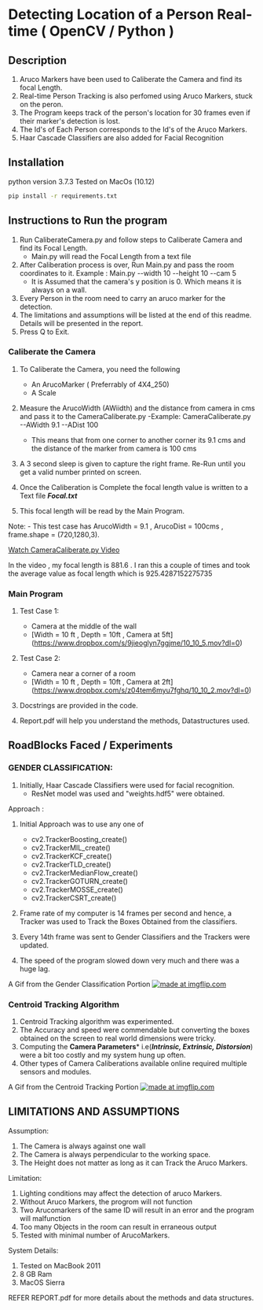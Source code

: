 # Detecting Location of a Person Real-time ( OpenCV / Python )


## Description

1. Aruco Markers have been used to Caliberate the Camera and find its focal Length.
2. Real-time Person Tracking is also perfomed using Aruco Markers, stuck on the peron.
3. The Program keeps track of the person's location for 30 frames even if their marker's detection is lost.
4. The Id's of Each Person corresponds to the Id's of the Aruco Markers.
5. Haar Cascade Classifiers are also added for Facial Recognition

## Installation
python version 3.7.3
Tested on MacOs (10.12)
``` sh
pip install -r requirements.txt
```
## Instructions to Run the program
1. Run CaliberateCamera.py and follow steps to Caliberate Camera and find its Focal Length.
    - Main.py will read the Focal Length from a text file
2. After Caliberation process is over, Run Main.py and pass the room coordinates to it.
    Example :
    Main.py --width 10 --height 10  --cam 5
    - It is Assumed that the camera's y position is 0. Which means it is always on a wall.
3. Every Person in the room need to carry an aruco marker for the detection.
4. The limitations and assumptions will be listed at the end of this readme. Details will be presented in the report.
5. Press Q to Exit.


### Caliberate the Camera
1. To Caliberate the Camera, you need the following
    - An ArucoMarker ( Preferrably of 4X4_250)
    - A Scale

2. Measure the ArucoWidth (AWiidth) and the distance from camera in cms and pass it to the CameraCaliberate.py
    -Example:
    CameraCaliberate.py --AWidth 9.1 --ADist 100
    - This means that from one corner to another corner its 9.1 cms and the distance of the marker from camera is 100 cms

3. A 3 second sleep is given to capture the right frame. Re-Run until you get a valid number printed on screen.
4. Once the Caliberation is Complete the focal length value is written to a Text file ***Focal.txt***
5. This focal length will be read by the Main Program.

Note:
    - This test case has ArucoWidth = 9.1 , ArucoDist = 100cms , frame.shape = (720,1280,3).

[Watch CameraCaliberate.py Video](https://www.dropbox.com/s/0jr54pl13oxz65q/VID-20200203-WA0002.mp4?dl=0)

In the video ,  my focal length is 881.6 .
I ran this a couple of times and took the average value as focal length which is 925.4287152275735



### Main Program

1. Test Case 1:
    - Camera at the middle of the wall
    - [Width = 10 ft , Depth = 10ft , Camera at 5ft] (https://www.dropbox.com/s/9jieoglyn7ggjme/10_10_5.mov?dl=0)

2. Test Case 2:
    - Camera near a corner of a room
    - [Width = 10 ft , Depth = 10ft , Camera at 2ft] (https://www.dropbox.com/s/z04tem6myu7fghq/10_10_2.mov?dl=0)
3. Docstrings are provided in the code.
4. Report.pdf will help you understand the methods, Datastructures used.

## RoadBlocks Faced / Experiments
### GENDER CLASSIFICATION:

1. Initially, Haar Cascade Classifiers were used for facial recognition.
    - ResNet model was used and "weights.hdf5" were obtained.

Approach :
1. Initial Approach was to use any one of
    - cv2.TrackerBoosting_create()
    - cv2.TrackerMIL_create()
    - cv2.TrackerKCF_create()
    - cv2.TrackerTLD_create()
    - cv2.TrackerMedianFlow_create()
    - cv2.TrackerGOTURN_create()
    - cv2.TrackerMOSSE_create()
    - cv2.TrackerCSRT_create()

2. Frame rate of my computer is 14 frames per second and hence, a Tracker was used to Track the Boxes Obtained from the classifiers.
3. Every 14th frame was sent to Gender Classifiers and the Trackers were updated.
4. The speed of the program slowed down very much and there was a huge lag.

A Gif from the Gender Classification Portion
<a href="https://imgflip.com/gif/3o11j0"><img src="https://i.imgflip.com/3o11j0.gif" title="made at imgflip.com"/></a>

### Centroid Tracking Algorithm

1. Centroid Tracking algorithm was experimented.
2. The Accuracy and speed were commendable but converting the boxes obtained on the screen to real world dimensions were tricky.
3. Computing the **Camera Parameters*** i.e(***Intrinsic, Extrinsic, Distorsion***) were a bit too costly and my system hung up often.
4. Other types of Camera Caliberations available online required multiple sensors and modules.


A Gif from the Centroid Tracking Portion
<a href="https://imgflip.com/gif/3o20fw"><img src="https://i.imgflip.com/3o20fw.gif" title="made at imgflip.com"/></a>


## LIMITATIONS AND ASSUMPTIONS
Assumption:
1. The Camera is always against one wall
2. The Camera is always perpendicular to the working space.
3. The Height does not matter as long as it can Track the Aruco Markers.

Limitation:
1. Lighting conditions may affect the detection of aruco Markers.
2. Without Aruco Markers, the progrom will not function
3. Two Arucomarkers of the same ID will result in an error and the program will malfunction
4. Too many Objects in the room can result in erraneous output
5. Tested with minimal number of ArucoMarkers.

System Details:
1. Tested on MacBook 2011
2. 8 GB Ram
3. MacOS Sierra

REFER REPORT.pdf for more details about the methods and data structures.
